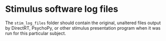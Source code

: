 # Stimulus software log files
The `stim_log_files` folder should contain the original, unaltered files output by DirectRT, PsychoPy, or other stimulus presentation program when it was run for this particular subject.
